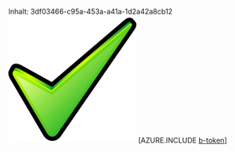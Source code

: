Inhalt: 3df03466-c95a-453a-a41a-1d2a42a8cb12![Bild](821e071a-6e35-427c-94d6-f64b636f7196.png)
[AZURE.INCLUDE [b-token](b9a88d49-a48d-4521-b3a4-10549be3a292.md)]
